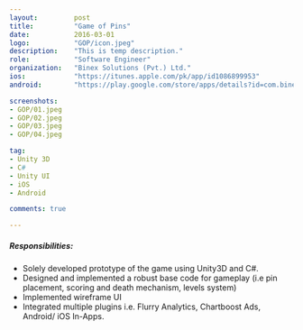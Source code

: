```yaml
---
layout:			post
title:			"Game of Pins"
date:			2016-03-01
logo:			"GOP/icon.jpeg"
description:	"This is temp description."
role:			"Software Engineer"
organization:	"Binex Solutions (Pvt.) Ltd."
ios:			"https://itunes.apple.com/pk/app/id1086899953"
android:		"https://play.google.com/store/apps/details?id=com.binexsolutions.pinned"

screenshots:
- GOP/01.jpeg
- GOP/02.jpeg
- GOP/03.jpeg
- GOP/04.jpeg

tag:
- Unity 3D
- C#
- Unity UI
- iOS
- Android

comments: true

---
```


##### Responsibilities:
* Solely developed prototype of the game using Unity3D and C#.
* Designed and implemented a robust base code for gameplay (i.e pin placement, scoring and death mechanism, levels system)
* Implemented wireframe UI
* Integrated multiple plugins i.e. Flurry Analytics, Chartboost Ads, Android/ iOS In-Apps.
